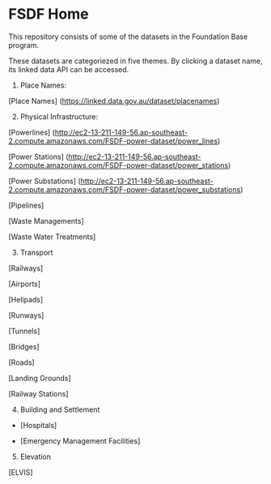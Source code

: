 # FSDF Home

This repository consists of some of the datasets in the Foundation Base program.

These datasets are categoriezed in five themes. By clicking a dataset name, its linked data API can be accessed.  

1. Place Names:

[Place Names] (https://linked.data.gov.au/dataset/placenames)

2. Physical Infrastructure:
 
[Powerlines] (http://ec2-13-211-149-56.ap-southeast-2.compute.amazonaws.com/FSDF-power-dataset/power_lines)

[Power Stations] (http://ec2-13-211-149-56.ap-southeast-2.compute.amazonaws.com/FSDF-power-dataset/power_stations)

[Power Substations] (http://ec2-13-211-149-56.ap-southeast-2.compute.amazonaws.com/FSDF-power-dataset/power_substations)

[Pipelines]

[Waste Managements]

[Waste Water Treatments]

3. Transport

[Railways]

[Airports]

[Helipads]

[Runways]

[Tunnels]

[Bridges]

[Roads]

[Landing Grounds]

[Railway Stations]

4. Building and Settlement

- [Hospitals]

- [Emergency Management Facilities]

5. Elevation

[ELVIS]


